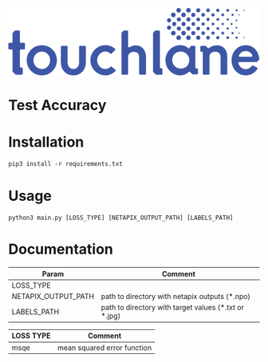 ![LOGO](https://github.com/touchlane/NetapixTools/blob/master/Assets/logo.svg)

# Test Accuracy

# Installation
```
pip3 install -r requirements.txt
```

# Usage
```
python3 main.py [LOSS_TYPE] [NETAPIX_OUTPUT_PATH] [LABELS_PATH]
```

# Documentation

| Param | Comment |
| ------------- | ------------- |
| LOSS_TYPE | |
| NETAPIX_OUTPUT_PATH | path to directory with netapix outputs (\*.npo)|
| LABELS_PATH | path to directory with target values (\*.txt or \*.jpg)|

| LOSS TYPE | Comment |
| ------------- | ------------- |
| msqe | mean squared error function |

